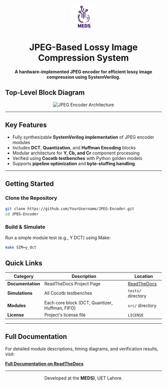 <p align="center">
  <img src="docs/images_design_diagrams/meds.jpg" alt="MEDS UET Logo" width="80" height="80">
</p>

<h1 align="center">JPEG-Based Lossy Image Compression System</h1>

<p align="center">
  <b>A hardware-implemented JPEG encoder for efficient lossy image compression using SystemVerilog.</b>
</p>


## Top-Level Block Diagram

<p align="center">
  <img src="docs/images_design_diagrams/JPEG-Top-level-module.png" 
   alt="JPEG Encoder Architecture" width="600">
</p>

---

## Key Features

- Fully synthesizable **SystemVerilog implementation** of JPEG encoder modules 
- Includes **DCT**, **Quantization**, and **Huffman Encoding** blocks 
- Modular architecture for **Y, Cb, and Cr** component processing 
- Verified using **Cocotb testbenches** with Python golden models 
- Supports **pipeline optimization** and **byte-stuffing handling**

---

## Getting Started

### Clone the Repository

```bash
git clone https://github.com/YourUsername/JPEG-Encoder.git
cd JPEG-Encoder
```

### Build & Simulate

Run a simple module test (e.g., Y DCT) using Make:

```bash
make SIM=y_dct
```

## Quick Links

| Category | Description | Location |
|----------|-------------|----------|
|  **Documentation** | ReadTheDocs Project Page | [ReadTheDocs](https://jpeg-encoder.readthedocs.io/en/latest/) |
|  **Simulations** | All Cocotb testbenches | `tests/` directory |
| **Modules** | Each core block (DCT, Quantizer, Huffman, FIFO) | `src/` directory |
| **License** | Project's license file | `LICENSE` |

---

## Full Documentation

For detailed module descriptions, timing diagrams, and verification results, visit:

**[Full Documentation on ReadTheDocs](https://jpeg-encoder.readthedocs.io/en/latest/)**

---

<p align="center">
  Developed at the <b>MEDS)</b>, UET Lahore.
</p>
